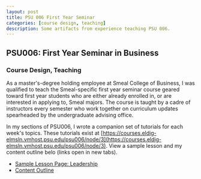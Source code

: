 ```yaml
---
layout: post
title: PSU 006 First Year Seminar
categories: [course design, teaching]
description: Some artifacts from experience teaching PSU 006.
---
```


## PSU006: First Year Seminar in Business
### Course Design, Teaching

As a master's-degree holding employee at Smeal College of Business, I was qualified to teach the Smeal-specific first year seminar course geared toward first year students who are either already enrolled in, or are interested in applying to, Smeal majors. The course is taught by a cadre of instructors every semester who work together on curriculum updates spearheaded by the undergraduate advising office. 

In my sections of PSU006, I wrote a companion set of tutorials for each week's topics. These tutorials exist at [https://courses.eldig-elmsln.vmhost.psu.edu/psu006/node/3](https://courses.eldig-elmsln.vmhost.psu.edu/psu006/node/3). View a sample lesson and my content outline belo (links open in new tabs).

<ul>
  <li><a href="/mysite/assets/portfolio_images/Screenshot-Leadership.jpg" target="new">Sample Lesson Page: Leadership</a>
  </li>
  <li><a href="/mysite/assets/portfolio_images/PSU006_contentoutline.png" target="new">Content Outline</a>
  </li>
</ul>
